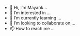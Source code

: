 - 👋 Hi, I’m Mayank...
- 👀 I’m interested in ...
- 🌱 I’m currently learning ...
- 💞️ I’m looking to collaborate on ...
- 📫 How to reach me ...

<!---
mayank-mst/mayank-mst is a ✨ special ✨ repository because its `README.md` (this file) appears on your GitHub profile.
You can click the Preview link to take a look at your changes.
--->
